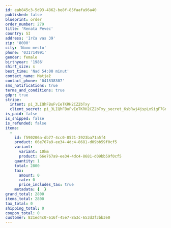 ```yaml
---
id: eab845c3-5d93-4862-be8f-85faafa96a40
published: false
blueprint: order
order_number: 279
title: 'Renata Pevec'
country: SI
address: 'Irča vas 39'
zip: '8000'
city: 'Novo mesto'
phone: '031714991'
gender: female
birthyear: '1986'
shirt_size: s
best_time: 'Nad 54:00 minut'
contact_name: Matjaž
contact_phone: '041838307'
sms_notifications: true
terms_and_conditions: true
gdpr: true
stripe:
  intent: pi_3LIQhFBuFvIeTKRH2CZ2bTxy
  client_secret: pi_3LIQhFBuFvIeTKRH2CZ2bTxy_secret_6sbRwj4jspLx9igF7GnQdbwmA
is_paid: false
is_shipped: false
is_refunded: false
items:
  -
    id: f590206a-db77-4cc0-8521-3923ba71a5f4
    product: 66e767a9-ee34-4dc4-8681-d09bb59f0cf5
    variant:
      variant: 10km
      product: 66e767a9-ee34-4dc4-8681-d09bb59f0cf5
    quantity: 1
    total: 2800
    tax:
      amount: 0
      rate: 0
      price_includes_tax: true
    metadata: {  }
grand_total: 2800
items_total: 2800
tax_total: 0
shipping_total: 0
coupon_total: 0
customer: 821ed4c0-616f-45e7-8a3c-653d3f3bb3e0
---
```

